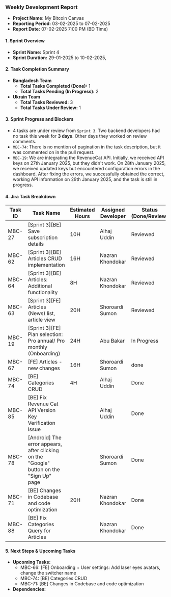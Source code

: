 ### Weekly Development Report
- **Project Name:** My Bitcoin Canvas
- **Reporting Period:** 03-02-2025 to 07-02-2025
- **Report Date:** 07-02-2025 7:00 PM (BD Time)

#### 1. Sprint Overview  
- **Sprint Name:** Sprint 4
- **Sprint Duration:** 29-01-2025 to 10-02-2025, 

#### 2. Task Completion Summary

- **Bangladesh Team**
  - **Total Tasks Completed (Done):** 1
  - **Total Tasks Pending (In Progress):** 2
- **Ukrain Team**
  - **Total Tasks Reviewed:** 3
  - **Total Tasks Under Review:** 1

#### 3. Sprint Progress and Blockers
- 4 tasks are under review from `Sprint 3`. Two backend developers had no task this week for **3 days**. Other days they worked on review comments.
- `MBC-74`: There is no mention of pagination in the task description, but it was commented on in the pull request.
- `MBC-19`: We are integrating the RevenueCat API. Initially, we received API keys on 27th January 2025, but they didn't work. On 28th January 2025, we received updated keys but encountered configuration errors in the dashboard. After fixing the errors, we successfully obtained the correct, working API information on 29th January 2025, and the task is still in progress.

#### 4. Jira Task Breakdown

| Task ID | Task Name         | Estimated Hours | Assigned Developer | Status (Done/Review) |
|---------|-------------------|-----------------|--------------------|----------------------|
| MBC-27   | [Sprint 3][BE] Save subscription details        | 10H | Alhaj Uddin    | Reviewed      |
| MBC-62   | [Sprint 3][BE] Articles CRUD implementation    | 16H |  Nazran Khondokar     | Reviewed      |
| MBC-64   | [Sprint 3][BE] Articles: Additional functionality    | 8H |  Nazran Khondokar     | Reviewed      |
| MBC-63   | [Sprint 3][FE] Articles (News) list, article view    | 20H |   Shoroardi Sumon      | Reviewed      |
| MBC-19   | [Sprint 3][FE] Plan selection: Pro annual/ Pro monthly (Onboarding)    | 24H |   Abu Bakar      | In Progress      |
| MBC-67   | [FE] Articles - new changes    | 16H |   Shoroardi Sumon      | done      |
| MBC-74   | [BE] Categories CRUD    | 4H |    Alhaj Uddin      | Done      |
| MBC-85   | [BE] Fix Revenue Cat API Version Key Verification Issue    |  |    Alhaj Uddin      | Done      |
| MBC-78   | [Android] The error appears, after clicking on the "Google" button on the "Sign Up" page    |  |    Shoroardi Sumon      | Done      |
| MBC-71   | [BE] Changes in Codebase and code optimization    | 20H |    Nazran Khondokar      | Done      |
| MBC-88   | [BE] Fix Categories Query for Articles    |  |    Nazran Khondokar      | Done      |

#### 5. Next Steps & Upcoming Tasks
- **Upcoming Tasks:**
     - MBC-66: [FE] Onboarding + User settings: Add laser eyes avatars, change the switcher name
     - MBC-74: [BE] Categories CRUD
     - MBC-71: [BE] Changes in Codebase and code optimization
- **Dependencies:** 
